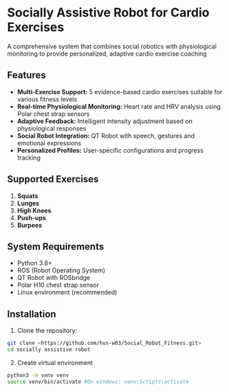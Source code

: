 # Socially Assistive Robot for Cardio Exercises

A comprehensive system that combines social robotics with physiological monitoring to provide personalized, adaptive cardio exercise coaching

## Features

- **Multi-Exercise Support:** 5 evidence-based cardio exercises suitable for various fitness levels
- **Real-time Physiological Monitoring:** Heart rate and HRV analysis using Polar chest strap sensors
- **Adaptive Feedback:** Intelligent intensity adjustment based on physiological responses
- **Social Robot Integration:** QT Robot with speech, gestures and emotional expressions
- **Personalized Profiles:** User-specific configurations and progress tracking

## Supported Exercises
1. **Squats**
2. **Lunges**
3. **High Knees**
4. **Push-ups**
5. **Burpees**


## System Requirements
- Python 3.8+
- ROS (Robot Operating System)
- QT Robot with ROSbridge
- Polar H10 chest strap sensor
- Linux environment (recommended)


## Installation

1. Clone the repository:
```bash
git clone <https://github.com/hus-w03/Social_Robot_Fitness.git>
cd socially assistive robot
```

2. Create virtual environment
```bash
python3 -m venv venv
source venv/bin/activate #On windows: venv\Scripts\activate
```
